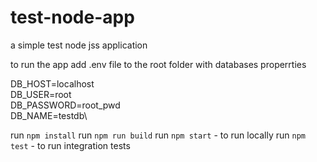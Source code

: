 # test-node-app
a simple test node jss application

to run the app add .env file to the root folder with databases properrties

DB_HOST=localhost\
DB_USER=root\
DB_PASSWORD=root_pwd\
DB_NAME=testdb\

run `npm install`
run `npm run build`
run `npm start`  - to run locally
run `npm test` - to run integration tests

